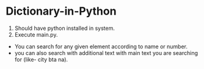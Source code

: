 # Dictionary-in-Python
1. Should have python installed in system.
2. Execute main.py.
- You can search for any given element according to name or number. 
- you can also search with additional text with main text you are searching for (like- city bta na).

